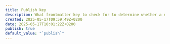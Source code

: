 ```yaml
---
title: Publish key
description: What frontmatter key to check for to determine whether a note is visible to Quartz Syncer.
created: 2025-05-17T09:59:49Z+0200
date: 2025-05-17T10:01:22Z+0200
publish: true
default_value: "`publish`"
---
```

